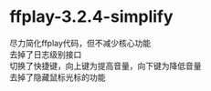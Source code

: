 # ffplay-3.2.4-simplify
尽力简化ffplay代码，但不减少核心功能<br>
去掉了日志级别接口<br>
切换了快捷键，向上键为提高音量，向下键为降低音量<br>
去掉了隐藏鼠标光标的功能<br>
